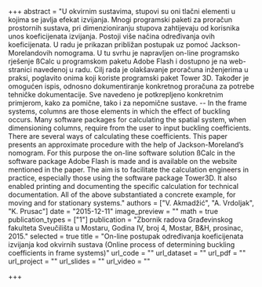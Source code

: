 +++
abstract = "U okvirnim sustavima, stupovi su oni tlačni elementi u kojima se javlja efekat izvijanja. Mnogi programski paketi za proračun prostornih sustava, pri dimenzioniranju stupova zahtijevaju od korisnika unos koeficijenata izvijanja. Postoji više načina određivanja ovih koeficijenata. U radu je prikazan približan postupak uz pomoć Jackson-Morelandovih nomograma. U tu svrhu je napravljen on-line programsko rješenje ßCalc u programskom paketu Adobe Flash i dostupno je na web-stranici navedenoj u radu. Cilj rada je olakšavanje proračuna inženjerima u praksi, poglavito onima koji koriste programski paket Tower 3D. Također je omogućen ispis, odnosno dokumentiranje konkretnog proračuna za potrebe tehničke dokumentacije. Sve navedeno je potkrepljeno konkretnim primjerom, kako za pomične, tako i za nepomične sustave. -- In the frame systems, columns are those elements in which the effect of buckling occurs. Many software packages for calculating the spatial system, when dimensioning columns, require from the user to input buckling coefficients. There are several ways of calculating these coefficients. This paper presents an approximate procedure with the help of Jackson-Moreland’s nomogram. For this purpose the on-line software solution ßCalc in the software package Adobe Flash is made and is available on the website mentioned in the paper. The aim is to facilitate the calculation engineers in practice, especially those using the software package Tower3D. It also enabled printing and documenting the specific calculation for technical documentation. All of the above substantiated a concrete example, for moving and for stationary systems."
authors = ["V. Akmadžić", "A. Vrdoljak", "K. Prusac"]
date = "2015-12-11"
image_preview = ""
math = true
publication_types = ["1"]
publication = "Zbornik radova Građevinskog fakulteta Sveučilišta u Mostaru, Godina IV, broj 4, Mostar, B&H, prosinac, 2015."
selected = true
title = "On-line postupak određivanja koeficijenata izvijanja kod okvirnih sustava (Online process of determining buckling coefficients in frame systems)"
url_code = ""
url_dataset = ""
url_pdf = ""
url_project = ""
url_slides = ""
url_video = ""

+++
